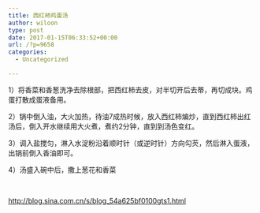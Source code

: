 ```yaml
---
title: 西红柿鸡蛋汤
author: wiloon
type: post
date: 2017-01-15T06:33:52+00:00
url: /?p=9658
categories:
  - Uncategorized

---
```

1）将香菜和香葱洗净去除根部，把西红柿去皮，对半切开后去蒂，再切成块。鸡蛋打散成蛋液备用。

2）锅中倒入油，大火加热，待油7成热时候，放入西红柿煸炒，直到西红柿出红汤后，倒入开水继续用大火煮，煮约2分钟，直到到汤色变红。

3）调入盐搅匀，淋入水淀粉沿着顺时针（或逆时针）方向勾芡，然后淋入蛋液，出锅前倒入香油即可。

4）汤盛入碗中后，撒上葱花和香菜

&nbsp;

http://blog.sina.com.cn/s/blog_54a625bf0100gts1.html